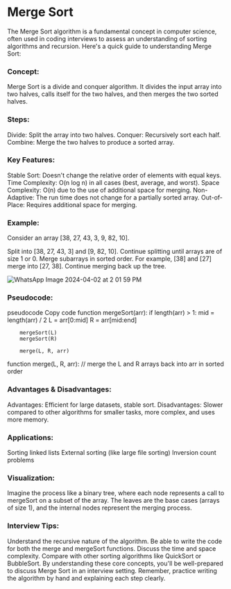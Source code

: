 #  Merge Sort

The Merge Sort algorithm is a fundamental concept in computer science, often used in coding interviews to assess an understanding of sorting algorithms and recursion. Here's a quick guide to understanding Merge Sort:

### Concept:

Merge Sort is a divide and conquer algorithm. It divides the input array into two halves, calls itself for the two halves, and then merges the two sorted halves.

### Steps:

Divide: Split the array into two halves.
Conquer: Recursively sort each half.
Combine: Merge the two halves to produce a sorted array.

### Key Features:

Stable Sort: Doesn't change the relative order of elements with equal keys.
Time Complexity: O(n log n) in all cases (best, average, and worst).
Space Complexity: O(n) due to the use of additional space for merging.
Non-Adaptive: The run time does not change for a partially sorted array.
Out-of-Place: Requires additional space for merging.

### Example:

Consider an array [38, 27, 43, 3, 9, 82, 10].

Split into [38, 27, 43, 3] and [9, 82, 10].
Continue splitting until arrays are of size 1 or 0.
Merge subarrays in sorted order. For example, [38] and [27] merge into [27, 38].
Continue merging back up the tree.

![WhatsApp Image 2024-04-02 at 2 01 59 PM](https://github.com/devashree-shukla/DSAlgoExpedition/assets/38584944/7de5b904-6e60-4a34-ab51-c41d530fb212)


### Pseudocode:

pseudocode
Copy code
function mergeSort(arr):
    if length(arr) > 1:
        mid = length(arr) / 2
        L = arr[0:mid]
        R = arr[mid:end]

        mergeSort(L)
        mergeSort(R)

        merge(L, R, arr)

function merge(L, R, arr):
    // merge the L and R arrays back into arr in sorted order

### Advantages & Disadvantages:

Advantages: Efficient for large datasets, stable sort.
Disadvantages: Slower compared to other algorithms for smaller tasks, more complex, and uses more memory.

### Applications:

Sorting linked lists
External sorting (like large file sorting)
Inversion count problems

### Visualization:

Imagine the process like a binary tree, where each node represents a call to mergeSort on a subset of the array. The leaves are the base cases (arrays of size 1), and the internal nodes represent the merging process.

### Interview Tips:

Understand the recursive nature of the algorithm.
Be able to write the code for both the merge and mergeSort functions.
Discuss the time and space complexity.
Compare with other sorting algorithms like QuickSort or BubbleSort.
By understanding these core concepts, you'll be well-prepared to discuss Merge Sort in an interview setting. Remember, practice writing the algorithm by hand and explaining each step clearly.
